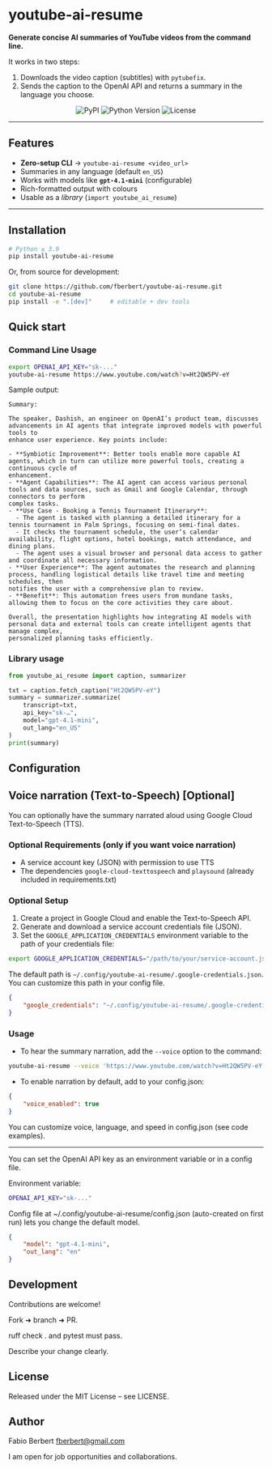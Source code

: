 
# youtube-ai-resume

**Generate concise AI summaries of YouTube videos from the command line.**

It works in two steps:

1. Downloads the video caption (subtitles) with `pytubefix`.
2. Sends the caption to the OpenAI API and returns a summary in the language you choose.

<p align="center">
  <img src="https://img.shields.io/pypi/v/youtube-ai-resume?color=brightgreen" alt="PyPI">
  <img src="https://img.shields.io/pypi/pyversions/youtube-ai-resume" alt="Python Version">
  <img src="https://img.shields.io/github/license/your-user/youtube-ai-resume" alt="License">
</p>

---

## Features

* **Zero-setup CLI** → `youtube-ai-resume <video_url>`
* Summaries in any language (default `en_US`)
* Works with models like **`gpt-4.1-mini`** (configurable)
* Rich-formatted output with colours
* Usable as a *library* (`import youtube_ai_resume`)

---

## Installation

```bash
# Python ≥ 3.9
pip install youtube-ai-resume
```

Or, from source for development:

```bash
git clone https://github.com/fberbert/youtube-ai-resume.git
cd youtube-ai-resume
pip install -e ".[dev]"     # editable + dev tools
```

## Quick start

### Command Line Usage

```bash
export OPENAI_API_KEY="sk-..."
youtube-ai-resume https://www.youtube.com/watch?v=Ht2QW5PV-eY
```

Sample output:

```plaintext
Summary:

The speaker, Dashish, an engineer on OpenAI’s product team, discusses advancements in AI agents that integrate improved models with powerful tools to 
enhance user experience. Key points include:

- **Symbiotic Improvement**: Better tools enable more capable AI agents, which in turn can utilize more powerful tools, creating a continuous cycle of 
enhancement.
- **Agent Capabilities**: The AI agent can access various personal tools and data sources, such as Gmail and Google Calendar, through connectors to perform
complex tasks.
- **Use Case - Booking a Tennis Tournament Itinerary**:
  - The agent is tasked with planning a detailed itinerary for a tennis tournament in Palm Springs, focusing on semi-final dates.
  - It checks the tournament schedule, the user’s calendar availability, flight options, hotel bookings, match attendance, and dining plans.
  - The agent uses a visual browser and personal data access to gather and coordinate all necessary information.
- **User Experience**: The agent automates the research and planning process, handling logistical details like travel time and meeting schedules, then 
notifies the user with a comprehensive plan to review.
- **Benefit**: This automation frees users from mundane tasks, allowing them to focus on the core activities they care about.

Overall, the presentation highlights how integrating AI models with personal data and external tools can create intelligent agents that manage complex, 
personalized planning tasks efficiently.
```

### Library usage

```python
from youtube_ai_resume import caption, summarizer

txt = caption.fetch_caption("Ht2QW5PV-eY")
summary = summarizer.summarize(
    transcript=txt,
    api_key="sk-…",
    model="gpt-4.1-mini",
    out_lang="en_US"
)
print(summary)
```

## Configuration


## Voice narration (Text-to-Speech) [Optional]

You can optionally have the summary narrated aloud using Google Cloud Text-to-Speech (TTS).

### Optional Requirements (only if you want voice narration)

- A service account key (JSON) with permission to use TTS
- The dependencies `google-cloud-texttospeech` and `playsound` (already included in requirements.txt)

### Optional Setup

1. Create a project in Google Cloud and enable the Text-to-Speech API.
2. Generate and download a service account credentials file (JSON).
3. Set the `GOOGLE_APPLICATION_CREDENTIALS` environment variable to the path of your credentials file:

```bash
export GOOGLE_APPLICATION_CREDENTIALS="/path/to/your/service-account.json"
```

The default path is `~/.config/youtube-ai-resume/.google-credentials.json`. You can customize this path in your config file.

```json
{
    "google_credentials": "~/.config/youtube-ai-resume/.google-credentials.json"
}
```

### Usage

- To hear the summary narration, add the `--voice` option to the command:

```bash
youtube-ai-resume --voice 'https://www.youtube.com/watch?v=Ht2QW5PV-eY'
```

- To enable narration by default, add to your config.json:

```json
{
    "voice_enabled": true
}
```

You can customize voice, language, and speed in config.json (see code examples).

---

You can set the OpenAI API key as an environment variable or in a config file.

Environment variable:

```bash
OPENAI_API_KEY="sk-..."
```

Config file at ~/.config/youtube-ai-resume/config.json (auto-created on first run) lets you change the default model.

```json
{
    "model": "gpt-4.1-mini",
    "out_lang": "en"
}
```

## Development

Contributions are welcome!

Fork ➜ branch ➜ PR.

ruff check . and pytest must pass.

Describe your change clearly.

## License

Released under the MIT License – see LICENSE.

## Author

Fabio Berbert <fberbert@gmail.com>

I am open for job opportunities and collaborations.